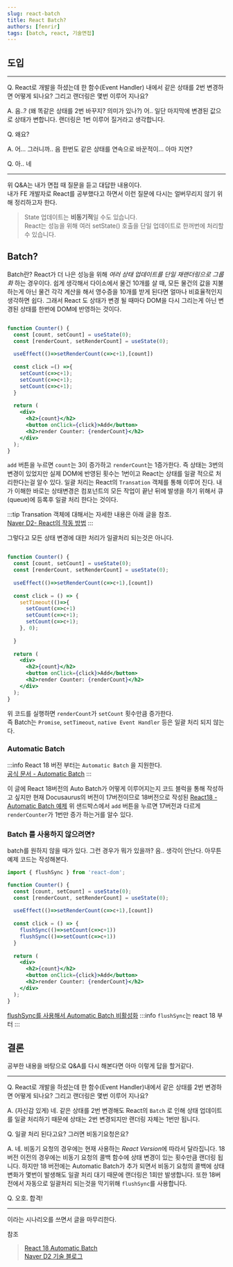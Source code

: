 ```yaml
---
slug: react-batch
title: React Batch?
authors: [fenrir]
tags: [batch, react, 기술면접]
---
```


## 도입
---

Q. React로 개발을 하셨는데 한 함수(Event Handler) 내에서 같은 상태를 2번 변경하면 어떻게 되나요? 그리고 랜더링은 몇번 이루어 지나요?

A. 음..? (왜 똑같은 상태를 2번 바꾸지? 의미가 있나?) 어.. 일단 마지막에 변경된 값으로 상태가 변합니다. 랜더링은 1번 이루어 질거라고 생각합니다.

Q. 왜요?  

A. 어... 그러니까.. 음 한번도 같은 상태를 연속으로 바꾼적이... 아마 지연?

Q. 아.. 네

---


위 Q&A는 내가 면접 때 질문을 듣고 대답한 내용이다.  
내가 FE 개발자로 React를 공부했다고 하면서 이런 질문에 다시는 얼버무리지 않기 위해 정리하고자 한다.

<!--truncate-->

> State 업데이트는 **비동기적**일 수도 있습니다.  
React는 성능을 위해 여러 setState() 호출을 단일 업데이트로 한꺼번에 처리할 수 있습니다.

## Batch?

Batch란? React가 더 나은 성능을 위해 *여러 상태 업데이트를 단일 재랜더링으로 그룹화* 하는 경우이다.
쉽게 생각해서 다이소에서 물건 10개를 살 때, 모든 물건의 값을 지불하는게 아닌 물건 각각 계산을 해서 영수증을 10개를 받게 된다면 얼마나 비효율적인지 생각하면 쉽다.
그래서 React 도 상태가 변경 될 때마다 DOM을 다시 그리는게 아닌 변경된 상태를 한번에 DOM에 반영하는 것이다.

```jsx live

function Counter() {
  const [count, setCount] = useState(0);
  const [renderCount, setRenderCount] = useState(0);
  
  useEffect(()=>setRenderCount(c=>c+1),[count])
  
  const click =() =>{
    setCount(c=>c+1);
    setCount(c=>c+1);
    setCount(c=>c+1);
  }
  
  return (
    <div>
      <h2>{count}</h2>
      <button onClick={click}>Add</button>
      <h2>render Counter: {renderCount}</h2>
    </div>
  );
}

```

`add` 버튼을 누르면 `count`는 3이 증가하고 `renderCount`는 1증가한다. 즉 상태는 3번의 변경이 있었지만 실제 DOM에 반영된 횟수는 1번이고 React는 상태를 일괄 적으로 처리한다는걸 알수 있다.
일괄 처리는 React의 `Transation` 객체를 통해 이루어 진다. 내가 이해한 바로는 상태변경은 컴포넌트의 모든 작업이 끝난 뒤에 발생을 하기 위해서 큐(queue)에 등록후 일괄 처리 한다는 것이다.    

:::tip
Transation 객체에 대해서는 자세한 내용은 아래 글을 참조.  
[Naver D2- React의 작동 방법](https://d2.naver.com/helloworld/9297403#ch1-3)
:::

그렇다고 모든 상태 변경에 대한 처리가 일괄처리 되는것은 아니다.  

```jsx live

function Counter() {
  const [count, setCount] = useState(0);
  const [renderCount, setRenderCount] = useState(0);
  
  useEffect(()=>setRenderCount(c=>c+1),[count])
  
  const click = () => {
    setTimeout(()=>{
      setCount(c=>c+1)
      setCount(c=>c+1);
      setCount(c=>c+1);
    }, 0);
    
  }
  
  return (
    <div>
      <h2>{count}</h2>
      <button onClick={click}>Add</button>
      <h2>render Counter: {renderCount}</h2>
    </div>
  );
}

```

위 코드를 실행하면 `renderCount`가 `setCount` 횟수만큼 증가한다.  
즉 Batch는 `Promise`, `setTimeout`, `native Event Handler` 등은 일괄 처리 되지 않는다.

### Automatic Batch
:::info
React 18 버전 부터는 `Automatic Batch` 을 지원한다.  
[공식 문서 - Automatic Batch](https://ko.reactjs.org/blog/2022/03/29/react-v18.html#new-feature-automatic-batching)
:::

이 글에 React 18버전의 Auto Batch가 어떻게 이루어지는지 코드 블럭을 통해 작성하고 싶지만 현재 Docusaurus의 버전이 17버전이므로 18버전으로 작성된 [React18 -Automatic Batch 예제](https://codesandbox.io/s/great-babycat-p98g6x)
위 샌드박스에서 `add` 버튼을 누르면 17버전과 다르게 `renderCounter`가 1번만 증가 하는거를 알수 있다.

### Batch 를 사용하지 않으려면?

batch를 원하지 않을 때가 있다. 그런 경우가 뭐가 있을까? 음.. 생각이 안난다. 아무튼 예제 코드는 작성해본다.

```jsx
import { flushSync } from 'react-dom';

function Counter() {
  const [count, setCount] = useState(0);
  const [renderCount, setRenderCount] = useState(0);
  
  useEffect(()=>setRenderCount(c=>c+1),[count])
  
  const click = () => {
    flushSync(()=>setCount(c=>c+1))
    flushSync(()=>setCount(c=>c+1))
  }
  
  return (
    <div>
      <h2>{count}</h2>
      <button onClick={click}>Add</button>
      <h2>render Counter: {renderCount}</h2>
    </div>
  );
}

```
[flushSync를 사용해서 Automatic Batch 비활성화](https://codesandbox.io/s/summer-sun-w1kqsp?file=/src/App.js)
:::info
`flushSync`는 react 18 부터
:::

## 결론
공부한 내용을 바탕으로 Q&A를 다시 해본다면 아마 이렇게 답을 할거같다.

---
Q. React로 개발을 하셨는데 한 함수(Event Handler)내에서 같은 상태를 2번 변경하면 어떻게 되나요? 그리고 랜더링은 몇번 이루어 지나요?

A. (자신감 있게) 네. 같은 상태를 2번 변경해도 React의 `Batch` 로 인해 상태 업데이트를 일괄 처리하기 때문에 상태는 2번 변경되지만 랜더링 자체는 1번만 됩니다.

Q. 일괄 처리 된다고요? 그러면 비동기요청은요?

A. 네. 비동기 요청의 경우에는 현재 사용하는 *React Version*에 따라서 달라집니다. 18버전 이전의 경우에는 비동기 요청의 콜백 함수에 상태 변경이 있는 횟수만큼 랜더링 됩니다. 하지만 18 버전에는 Automatic Batch가 추가 되면서
비동기 요청의 콜백에 상태 변화가 몇번이 발생해도 일괄 처리 대기 때문에 랜더링은 1회만 발생합니다. 또한 18버전에서 자동으로 일괄처리 되는것을 막기위해 `flushSync`를 사용합니다.

Q. 오호. 합격!

---

이라는 시나리오를 쓰면서 글을 마무리한다.

참조
> [React 18 Automatic Batch](https://github.com/reactwg/react-18/discussions/21)  
> [Naver D2 기술 블로그](https://d2.naver.com/helloworld/9297403#ch2)